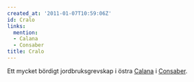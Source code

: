 ```yaml
---
created_at: '2011-01-07T10:59:06Z'
id: Cralo
links:
  mention:
  - Calana
  - Consaber
title: Cralo
---
```


Ett mycket bördigt jordbruksgrevskap i östra [Calana] i [Consaber].

  [Calana]: Calana
  [Consaber]: Consaber
